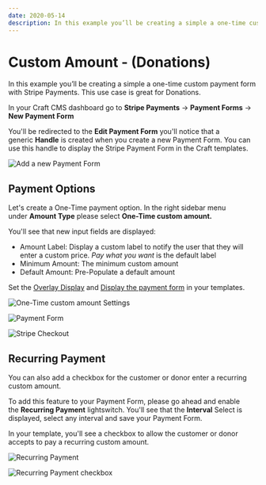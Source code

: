 ```yaml
---
date: 2020-05-14
description: In this example you’ll be creating a simple a one-time custom payment form with Stripe Payments. This use case is great for Donations.
---
```


# Custom Amount - (Donations)

In this example you’ll be creating a simple a one-time custom payment form with Stripe Payments. This use case is great for Donations.

In your Craft CMS dashboard go to **Stripe Payments** → **Payment Forms** → **New Payment Form**

You'll be redirected to the **Edit Payment Form** you'll notice that a generic **Handle** is created when you create a new Payment Form. You can use this handle to display the Stripe Payment Form in the Craft templates.

![Add a new Payment Form](https://enupal.com/assets/docs/01-stripe-payments.png)

## Payment Options

Let's create a One-Time payment option. In the right sidebar menu under **Amount Type** please select **One-Time custom amount.** 

You'll see that new input fields are displayed:

*   Amount Label: Display a custom label to notify the user that they will enter a custom price. _Pay what you want_ is the default label
*   Minimum Amount: The minimum custom amount
*   Default Amount: Pre-Populate a default amount

Set the [Overlay Display](http://enupal.com/craft-plugins/stripe-payments/docs/stripe-payment-forms/one-time-payment-form#stripe-checkout-overlay-display) and [Display the payment form](http://enupal.com/craft-plugins/stripe-payments/docs/stripe-payment-forms/one-time-payment-form#adding-your-payment-form-to-your-craft-templates) in your templates.


![One-Time custom amount Settings](https://enupal.com/assets/docs/11-stripe-payments.png)

![Payment Form](https://enupal.com/assets/docs/12-stripe-payments.png)

![Stripe Checkout](https://enupal.com/assets/docs/13-stripe-payments.png)

## Recurring Payment

You can also add a checkbox for the customer or donor enter a recurring custom amount.

To add this feature to your Payment Form, please go ahead and enable the **Recurring Payment** lightswitch. You'll see that the **Interval** Select is displayed, select any interval and save your Payment Form.

In your template, you'll see a checkbox to allow the customer or donor accepts to pay a recurring custom amount.

![Recurring Payment](https://enupal.com/assets/docs/14-stripe-payments.png)

![Recurring Payment checkbox](https://enupal.com/assets/docs/15-stripe-payments.png)


